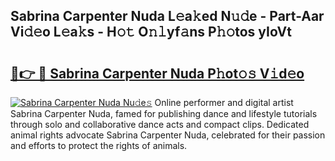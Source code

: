 ## Sabrina Carpenter Nuda L𝚎a𝚔ed N𝚞𝚍e - Part-Aar Vi𝚍𝚎o L𝚎a𝚔s - H𝚘𝚝 O𝚗𝚕yf𝚊ns P𝚑𝚘tos yIoVt

# <h2><a href="http://kf0tpgr.oniu.top/?m=Sabrina+Carpenter+Nuda">🔗👉 🔴 Sabrina Carpenter Nuda P𝚑ot𝚘𝚜 V𝚒d𝚎o</a></h2>

[![Sabrina Carpenter Nuda Nu𝚍e𝚜](https://i.imgur.com/0qMVB7G.gif)](http://kf0tpgr.oniu.top/?m=Sabrina+Carpenter+Nuda)
Online performer and digital artist Sabrina Carpenter Nuda, famed for publishing dance and lifestyle tutorials through solo and collaborative dance acts and compact clips. Dedicated animal rights advocate Sabrina Carpenter Nuda, celebrated for their passion and efforts to protect the rights of animals.  
